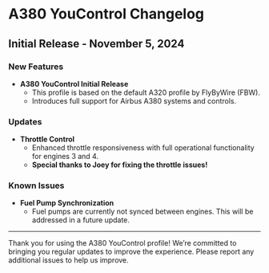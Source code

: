 # A380 YouControl Changelog

## Initial Release - November 5, 2024

### New Features
- **A380 YouControl Initial Release**
  - This profile is based on the default A320 profile by FlyByWire (FBW).
  - Introduces full support for Airbus A380 systems and controls.

### Updates
- **Throttle Control**
  - Enhanced throttle responsiveness with full operational functionality for engines 3 and 4.
  - **Special thanks to Joey for fixing the throttle issues!**

### Known Issues
- **Fuel Pump Synchronization**
  - Fuel pumps are currently not synced between engines. This will be addressed in a future update.

---

Thank you for using the A380 YouControl profile! We’re committed to bringing you regular updates to improve the experience. Please report any additional issues to help us improve.

